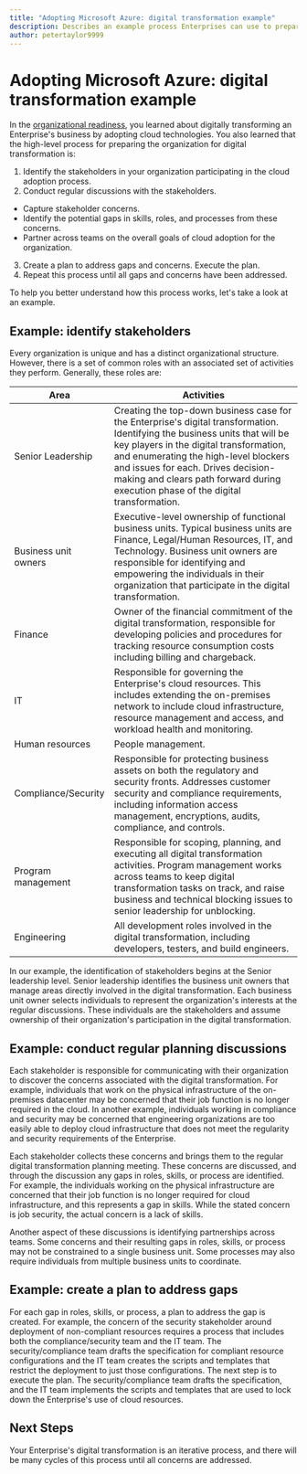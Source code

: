 ```yaml
---
title: "Adopting Microsoft Azure: digital transformation example" 
description: Describes an example process Enterprises can use to prepare their people and processes for adopting cloud technologies
author: petertaylor9999
---
```


# Adopting Microsoft Azure: digital transformation example

In the [organizational readiness](), you learned about digitally transforming an Enterprise's business by adopting cloud technologies. You also learned that the high-level process for preparing the organization for digital transformation is:

1. Identify the stakeholders in your organization participating in the cloud adoption process. 
2. Conduct regular discussions with the stakeholders.
  * Capture stakeholder concerns. 
  * Identify the potential gaps in skills, roles, and processes from these concerns. 
  * Partner across teams on the overall goals of cloud adoption for the organization. 
3. Create a plan to address gaps and concerns. Execute the plan. 
4. Repeat this process until all gaps and concerns have been addressed.

To help you better understand how this process works, let's take a look at an example.

## Example: identify stakeholders

Every organization is unique and has a distinct organizational structure. However, there is a set of common roles with an associated set of activities they perform. Generally, these roles are:

| Area | Activities |
|-----|-----|
| Senior Leadership | Creating the top-down business case for the Enterprise's digital transformation. Identifying the business units that will be key players in the digital transformation, and enumerating the high-level blockers and issues for each. Drives decision-making and clears path forward during execution phase of the digital transformation. |
| Business unit owners| Executive-level ownership of functional business units. Typical business units are Finance, Legal/Human Resources, IT, and Technology. Business unit owners are responsible for identifying and empowering the individuals in their organization that participate in the digital transformation.|
|Finance | Owner of the financial commitment of the digital transformation, responsible for developing policies and procedures for tracking resource consumption costs including billing and chargeback.|
|IT |  Responsible for governing the Enterprise's cloud resources. This includes extending the on-premises network to include cloud infrastructure, resource management and access, and workload health and monitoring. | 
|Human resources| People management. |
|Compliance/Security | Responsible for protecting business assets on both the regulatory and security fronts. Addresses customer security and compliance requirements, including information access management, encryptions, audits, compliance, and controls. |
|Program management | Responsible for scoping, planning, and executing all digital transformation activities. Program management works across teams to keep digital transformation tasks on track, and raise business and technical blocking issues to senior leadership for unblocking. |
|Engineering|All development roles involved in the digital transformation, including developers, testers, and build engineers.|

In our example, the identification of stakeholders begins at the Senior leadership level. Senior leadership identifies the business unit owners that manage areas directly involved in the digital transformation. Each business unit owner selects individuals to represent the organization's interests at the regular discussions. These individuals are the stakeholders and assume ownership of their organization's participation in the digital transformation.

## Example: conduct regular planning discussions

Each stakeholder is responsible for communicating with their organization to discover the concerns associated with the digital transformation. For example, individuals that work on the physical infrastructure of the on-premises datacenter may be concerned that their job function is no longer required in the cloud. In another example, individuals working in compliance and security may be concerned that engineering organizations are too easily able to deploy cloud infrastructure that does not meet the regularity and security requirements of the Enterprise.

Each stakeholder collects these concerns and brings them to the regular digital transformation planning meeting. These concerns are discussed, and through the discussion any gaps in roles, skills, or process are identified. For example, the individuals working on the physical infrastructure are concerned that their job function is no longer required for cloud infrastructure, and this represents a gap in skills. While the stated concern is job security, the actual concern is a lack of skills.

Another aspect of these discussions is identifying partnerships across teams. Some concerns and their resulting gaps in roles, skills, or process may not be constrained to a single business unit. Some processes may also require individuals from multiple business units to coordinate. 

## Example: create a plan to address gaps

For each gap in roles, skills, or process, a plan to address the gap is created. For example, the concern of the security stakeholder around deployment of non-compliant resources requires a process that includes both the compliance/security team and the IT team. The security/compliance team drafts the specification for compliant resource configurations and the IT team creates the scripts and templates that restrict the deployment to just those configurations. The next step is to execute the plan. The security/compliance team drafts the specification, and the IT team implements the scripts and templates that are used to lock down the Enterprise's use of cloud resources.

## Next Steps

Your Enterprise's digital transformation is an iterative process, and there will be many cycles of this process until all concerns are addressed.  